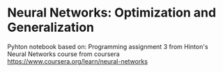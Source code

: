 # Neural Networks: Optimization and Generalization
Pyhton notebook based on: Programming assignment 3 from Hinton's Neural Networks course from coursera https://www.coursera.org/learn/neural-networks
